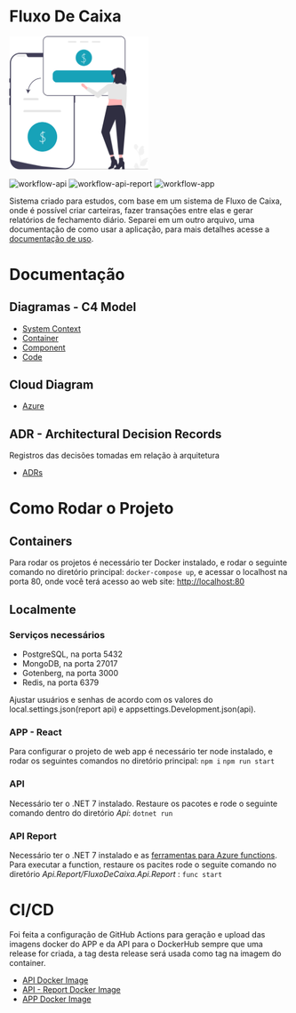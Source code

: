 # Fluxo De Caixa

<img src="./images/money.svg" width="250px"/>

![workflow-api](https://github.com/CristianoRC/Fluxo-De-Caixa/actions/workflows/docker-image-api.yaml/badge.svg)
![workflow-api-report](https://github.com/CristianoRC/Fluxo-De-Caixa/actions/workflows/docker-image-api-report.yaml/badge.svg)
![workflow-app](https://github.com/CristianoRC/Fluxo-De-Caixa/actions/workflows/docker-image-app.yaml/badge.svg)


Sistema criado para estudos, com base em um sistema de Fluxo de Caixa, onde é possível criar carteiras, fazer transações entre elas e gerar relatórios de fechamento diário.
Separei em um outro arquivo, uma documentação de como usar a aplicação, para mais detalhes acesse a [documentação de uso](./Doc/ComoUsar.md).

# Documentação

## Diagramas - C4 Model

- [System Context](./Doc/SystemContex.md)
- [Container](./Doc/Container.md)
- [Component](./Doc/Component.md)
- [Code](./Doc/Code.md)


## Cloud Diagram

- [Azure](./Doc/Cloud.md)

## ADR - Architectural Decision Records

Registros das decisões tomadas em relação à arquitetura

- [ADRs](./Doc/Adr.md)

# Como Rodar o Projeto

## Containers

Para rodar os projetos é necessário  ter Docker instalado, e rodar o seguinte comando no diretório principal: `docker-compose up`, e acessar o localhost na porta 80, onde você terá acesso ao web site: [http://localhost:80](http://localhost:80)

## Localmente

### Serviços necessários

- PostgreSQL, na porta 5432
- MongoDB, na porta 27017
- Gotenberg, na porta 3000
- Redis, na porta 6379

Ajustar usuários e senhas de acordo com os valores do local.settings.json(report api) e appsettings.Development.json(api). 

### APP - React
Para configurar o projeto de web app é necessário ter node instalado, e rodar os seguintes comandos no diretório principal: `npm i` `npm run start`

### API
Necessário ter o .NET 7 instalado. Restaure os pacotes e rode o seguinte comando dentro do diretório _Api_: `dotnet run`

### API Report

Necessário ter o .NET 7 instalado e as [ferramentas para Azure functions](https://learn.microsoft.com/en-us/azure/azure-functions/functions-run-local?tabs=macos%2Cisolated-process%2Cnode-v4%2Cpython-v2%2Chttp-trigger%2Ccontainer-apps&pivots=programming-language-csharp).
Para executar a function, restaure os pacites rode o seguite comando no diretório _Api.Report/FluxoDeCaixa.Api.Report_ : `func start`

# CI/CD

Foi feita a configuração de GitHub Actions para geração e upload das imagens docker do APP e da API para o DockerHub sempre que uma release for criada, a tag desta release será usada como tag na imagem do container.

- [API Docker Image](https://hub.docker.com/r/cristianorc/fluxo-de-caixa-api)
- [API - Report Docker Image](https://hub.docker.com/r/cristianorc/fluxo-de-caixa-api-report)
- [APP Docker Image](https://hub.docker.com/r/cristianorc/fluxo-de-caixa-app)